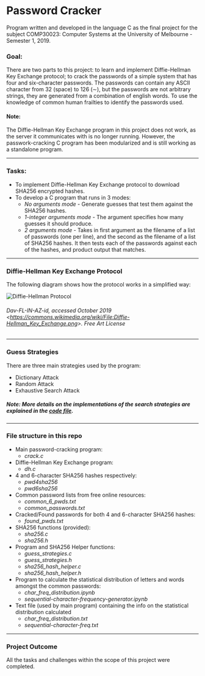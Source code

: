 # Password Cracker
Program written and developed in the language C as the final project for the subject COMP30023: Computer Systems at the University of Melbourne - Semester 1, 2019.

### Goal:

There are two parts to this project: to learn and implement Diffie-Hellman Key Exchange protocol; to crack the passwords of a simple system that has four and six-character passwords. The passwords can contain any ASCII character from 32 (space) to 126 (∼), but the passwords are not arbitrary strings, they are generated from a combination of english words. To use the knowledge of common human frailties to identify the passwords used.

#### Note:

The Diffie-Hellman Key Exchange program in this project does not work, as the server it communicates with is no longer running. However, the passwork-cracking C program has been modularized and is still working as a standalone program.

---

### Tasks:
- To implement Diffie-Hellman Key Exchange protocol to download SHA256 encrypted hashes.
- To develop a C program that runs in 3 modes:
  - _No arguments mode_ - Generate guesses that test them against the SHA256 hashes.
  - _1-integer arguments mode_ - The argument specifies how many guesses it should produce.
  - _2 arguments mode_ - Takes in first argument as the filename of a list of passwords (one per line), and the second as the filename of a list of SHA256 hashes. It then tests each of the passwords against each of the hashes, and product output that matches.
  
---

### Diffie-Hellman Key Exchange Protocol

The following diagram shows how the protocol works in a simplified way:

![Diffie-Hellman Protocol](https://upload.wikimedia.org/wikipedia/commons/thumb/a/a9/Diffie-Hellman_Key_Exchange.png/451px-Diffie-Hellman_Key_Exchange.png)

###### 	Dav-FL-IN-AZ-id, accessed October 2019 \<<https://commons.wikimedia.org/wiki/File:Diffie-Hellman_Key_Exchange.png>\>. Free Art License

---

### Guess Strategies
There are three main strategies used by the program:
- Dictionary Attack
- Random Attack
- Exhaustive Search Attack

##### Note: More details on the implementations of the search strategies are explained in the [code file](https://github.com/nickangmc/password-cracker/blob/master/guess_strategies.c). 

---

### File structure in this repo
- Main password-cracking program: 
  - _crack.c_
- Diffie-Hellman Key Exchange program: 
  - _dh.c_
- 4 and 6-character SHA256 hashes respectively:
  - _pwd4sha256_
  - _pwd6sha256_
- Common password lists from free online resources: 
  - _common_6_pwds.txt_
  - _common_passwords.txt_
- Cracked/Found passwords for both 4 and 6-character SHA256 hashes:
  - _found_pwds.txt_
- SHA256 functions (provided):
  - _sha256.c_
  - _sha256.h_
- Program and SHA256 Helper functions:
  - _guess_strategies.c_
  - _guess_strategies.h_
  - _sha256_hash_helper.c_
  - _sha256_hash_helper.h_
- Program to calculate the statistical distribution of letters and words amongst the common passwords:
  - _char_freq_distribution.ipynb_
  - _sequential-character-frequency-generator.ipynb_
- Text file (used by main program) containing the info on the statistical distribution calculated
  - _char_freq_distribution.txt_
  - _sequential-character-freq.txt_
  
---

### Project Outcome

All the tasks and challenges within the scope of this project were completed.
